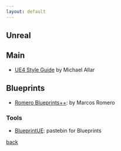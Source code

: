 ```yaml
---
layout: default
---
```


## Unreal

## Main

* [UE4 Style Guide](https://github.com/Allar/ue4-style-guide) by Michael Allar

## Blueprints

* [Romero Blueprints++](https://romeroblueprints.blogspot.com/): by Marcos Romero

### Tools

* [BlueprintUE](https://blueprintue.com/): pastebin for Blueprints

[back](../)
